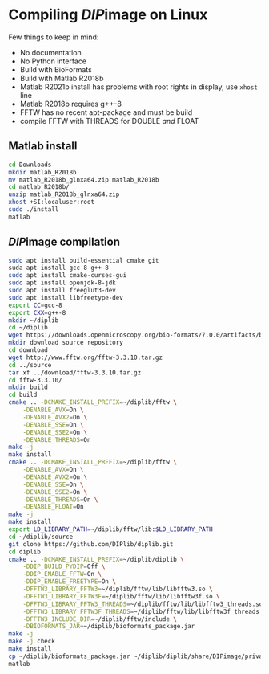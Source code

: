 # Compiling *DIP*image on Linux

Few things to keep in mind:

* No documentation
* No Python interface
* Build with BioFormats
* Build with Matlab R2018b
* Matlab R2021b install has problems with root rights in display, use `xhost` line
* Matlab R2018b requires g++-8
* FFTW has no recent apt-package and must be build
* compile FFTW with THREADS for DOUBLE *and* FLOAT

## Matlab install

```bash
cd Downloads
mkdir matlab_R2018b
mv matlab_R2018b_glnxa64.zip matlab_R2018b
cd matlab_R2018b/
unzip matlab_R2018b_glnxa64.zip
xhost +SI:localuser:root
sudo ./install
matlab
```

## *DIP*image compilation

```bash
sudo apt install build-essential cmake git
suda apt install gcc-8 g++-8
sudo apt install cmake-curses-gui
sudo apt install openjdk-8-jdk
sudo apt install freeglut3-dev
sudo apt install libfreetype-dev
export CC=gcc-8
export CXX=g++-8
mkdir ~/diplib
cd ~/diplib
wget https://downloads.openmicroscopy.org/bio-formats/7.0.0/artifacts/bioformats_package.jar
mkdir download source repository
cd download
wget http://www.fftw.org/fftw-3.3.10.tar.gz
cd ../source
tar xf ../download/fftw-3.3.10.tar.gz 
cd fftw-3.3.10/
mkdir build
cd build
cmake .. -DCMAKE_INSTALL_PREFIX=~/diplib/fftw \
    -DENABLE_AVX=On \
    -DENABLE_AVX2=On \
    -DENABLE_SSE=On \
    -DENABLE_SSE2=On \
    -DENABLE_THREADS=On
make -j
make install
cmake .. -DCMAKE_INSTALL_PREFIX=~/diplib/fftw \
    -DENABLE_AVX=On \
    -DENABLE_AVX2=On \
    -DENABLE_SSE=On \
    -DENABLE_SSE2=On \
    -DENABLE_THREADS=On \
    -DENABLE_FLOAT=On
make -j
make install
export LD_LIBRARY_PATH=~/diplib/fftw/lib:$LD_LIBRARY_PATH
cd ~/diplib/source
git clone https://github.com/DIPlib/diplib.git
cd diplib
cmake .. -DCMAKE_INSTALL_PREFIX=~/diplib/diplib \
    -DDIP_BUILD_PYDIP=Off \
    -DDIP_ENABLE_FFTW=On \
    -DDIP_ENABLE_FREETYPE=On \
    -DFFTW3_LIBRARY_FFTW3=~/diplib/fftw/lib/libfftw3.so \
    -DFFTW3_LIBRARY_FFTW3F=~/diplib/fftw/lib/libfftw3f.so \
    -DFFTW3_LIBRARY_FFTW3_THREADS=~/diplib/fftw/lib/libfftw3_threads.so \
    -DFFTW3_LIBRARY_FFTW3F_THREADS=~/diplib/fftw/lib/libfftw3f_threads.so \
    -DFFTW3_INCLUDE_DIR=~/diplib/fftw/include \
    -DBIOFORMATS_JAR=~/diplib/bioformats_package.jar
make -j
make -j check
make install
cp ~/diplib/bioformats_package.jar ~/diplib/diplib/share/DIPimage/private
matlab
```
